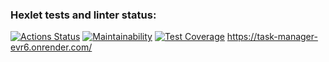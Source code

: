 ### Hexlet tests and linter status:
[![Actions Status](https://github.com/alenavino/python-project-52/actions/workflows/hexlet-check.yml/badge.svg)](https://github.com/alenavino/python-project-52/actions)
[![Maintainability](https://api.codeclimate.com/v1/badges/303e542000f5c6b19a4f/maintainability)](https://codeclimate.com/github/alenavino/python-project-52/maintainability)
[![Test Coverage](https://api.codeclimate.com/v1/badges/303e542000f5c6b19a4f/test_coverage)](https://codeclimate.com/github/alenavino/python-project-52/test_coverage)
https://task-manager-evr6.onrender.com/